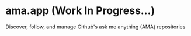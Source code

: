 # ama.app (Work In Progress...)
Discover, follow, and manage Github's ask me anything (AMA) repositories
